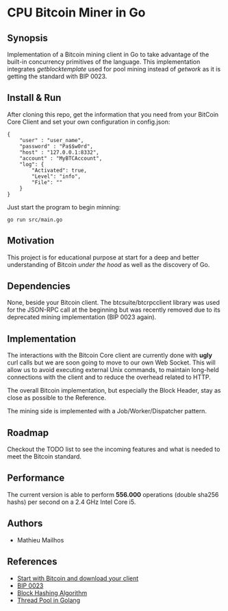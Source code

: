 # CPU Bitcoin Miner in Go

## Synopsis

Implementation of a Bitcoin mining client in Go to take advantage of the built-in concurrency primitives of the language. 
This implementation integrates _getblocktemplate_ used for pool mining instead of _getwork_ as it is getting the standard with BIP 0023. 

## Install & Run
After cloning this repo, get the information that you need from your BitCoin Core Client and set your own configuration in config.json:
```
{
    "user" : "user_name",
    "password" : "Pa$$w0rd",
    "host" : "127.0.0.1:8332",
    "account" : "MyBTCAccount",
    "log": {
        "Activated": true,
        "Level": "info",
        "File": ""
    }
}

```
Just start the program to begin minning:
```
go run src/main.go
```

## Motivation

This project is for educational purpose at start for a deep and better understanding of Bitcoin _under the hood_ as well as the discovery of Go.

## Dependencies

None, beside your Bitcoin client. 
The btcsuite/btcrpcclient library was used for the JSON-RPC call at the beginning but was recently removed due to its deprecated mining implementation (BIP 0023 again).

## Implementation

The interactions with the Bitcoin Core client are currently done with __ugly__ curl calls but we are soon going to move to our own Web Socket. This will allow us to avoid executing external Unix commands, to maintain long-held connections with the client and to reduce the overhead related to HTTP.

The overall Bitcoin implementation, but especially the Block Header, stay as close as possible to the Reference. 

The mining side is implemented with a Job/Worker/Dispatcher pattern. 

## Roadmap

Checkout the TODO list to see the incoming features and what is needed to meet the Bitcoin standard. 

## Performance

The current version is able to perform __556.000__ operations (double sha256 hashs) per second on a 2.4 GHz Intel Core i5. 

## Authors
- Mathieu Mailhos

## References
- [Start with Bitcoin and download your client](https://bitcoin.org/en/)
- [BIP 0023](https://en.bitcoin.it/wiki/BIP_0023)
- [Block Hashing Algorithm](https://en.bitcoin.it/wiki/Block_hashing_algorithm)
- [Thread Pool in Golang](http://marcio.io/2015/07/handling-1-million-requests-per-minute-with-golang/)
